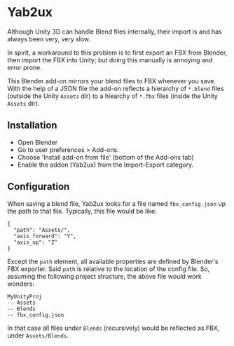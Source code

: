 # Yab2ux

Although Unity 3D can handle Blend files internally, their import is and has always been very, very slow.

In spirit, a workaround to this problem is to first export an FBX from Blender, then import the FBX into Unity; but doing this 
manually is annoying and error prone.

This Blender add-on mirrors your blend files to FBX whenever you save.
With the help of a JSON file the add-on reflects a hierarchy of `*.blend` files (outside the Unity `Assets` dir) to a hiearchy of 
`*.fbx` files (inside the Unity `Assets` dir).

## Installation

- Open Blender
- Go to user preferences > Add-ons. 
- Choose 'Install add-on from file' (bottom of the Add-ons tab)
- Enable the addon (Yab2ux) from the Import-Export category.

## Configuration

When saving a blend file, Yab2ux looks for a file named `fbx_config.json` up the path to that file. 
Typically, this file would be like:

```
{
  "path": "Assets/",
  "axis_forward": "Y",
  "axis_up": "Z"
}
```

Except the `path` element, all available properties are defined by Blender's FBX exporter. Said `path` is relative to the 
location of the config file. So, assuming the following project structure, the above file would work wonders:

```
MyUnityProj
-- Assets
-- Blends
-- fbx_config.json
```

In that case all files under `Blends` (recursively) would be reflected as FBX, under `Assets/Blends`.
